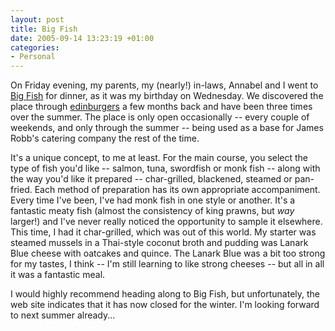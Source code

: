 ```yaml
---
layout: post
title: Big Fish
date: 2005-09-14 13:23:19 +01:00
categories:
- Personal
---
```

On Friday evening, my parents, my (nearly!) in-laws, Annabel and I went to <a href="http://www.thecommissary.co.uk/bigfish.htm">Big Fish</a> for dinner, as it was my birthday on Wednesday.  We discovered the place through <a href="http://www.livejournal.com/users/edinburgers" title="Edinburgh LiveJournal community">edinburgers</a> a few months back and have been three times over the summer.  The place is only open occasionally -- every couple of weekends, and only through the summer -- being used as a base for James Robb's catering company the rest of the time.

It's a unique concept, to me at least.  For the main  course, you select the type of fish you'd like -- salmon, tuna, swordfish or monk fish -- along with the way you'd like it prepared -- char-grilled, blackened, steamed or pan-fried.  Each method of preparation has its own appropriate accompaniment.  Every time I've been, I've had monk fish in one style or another.  It's a fantastic meaty fish (almost the consistency of king prawns, but <em>way</em> larger!) and I've never really noticed the opportunity to sample it elsewhere.  This time, I had it char-grilled, which was out of this world.  My starter was steamed mussels in a Thai-style coconut broth and pudding was Lanark Blue cheese with oatcakes and quince.  The Lanark Blue was a bit too strong for my tastes, I think -- I'm still learning to like strong cheeses -- but all in all it was a fantastic meal.

I would highly recommend heading along to Big Fish, but unfortunately, the web site indicates that it has now closed for the winter.  I'm looking forward to next summer already...

